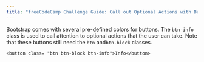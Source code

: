 ```yaml
---
title: "freeCodeCamp Challenge Guide: Call out Optional Actions with Button Info"
---
```


Bootstrap comes with several pre-defined colors for buttons. The `btn-info` class is used to call attention to optional actions that the user can take. Note that these buttons still need the `btn` and`btn-block` classes.

    <button class= "btn btn-block btn-info">Info</button>
